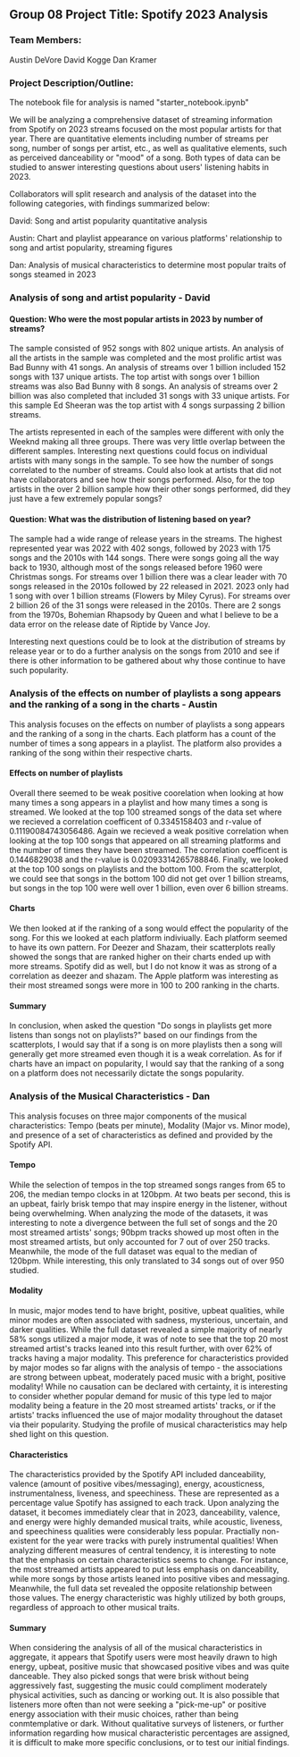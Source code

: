 ## Group 08 Project Title:    Spotify 2023 Analysis

### Team Members:

Austin DeVore
David Kogge
Dan Kramer

### Project Description/Outline:

The notebook file for analysis is named "starter_notebook.ipynb"

We will be analyzing a comprehensive dataset of streaming information from Spotify on 2023 streams focused on the most popular artists for that year. There are quantitative elements including number of streams per song, number of songs per artist, etc., as well as qualitative elements, such as perceived danceability or "mood" of a song. Both types of data can be studied to answer interesting questions about users' listening habits in 2023.

Collaborators will split research and analysis of the dataset into the following categories, with findings summarized below:

David: Song and artist popularity quantitative analysis

Austin: Chart and playlist appearance on various platforms' relationship to song and artist popularity, streaming figures

Dan: Analysis of musical characteristics to determine most popular traits of songs steamed in 2023

### Analysis of song and artist popularity - David

#### Question: Who were the most popular artists in 2023 by number of streams?

The sample consisted of 952 songs with 802 unique artists.  An analysis of all the artists in the sample was completed and the most prolific artist was Bad Bunny with 41 songs.  An analysis of streams over 1 billion included 152 songs with 137 unique artists. The top artist with songs over 1 billion streams was also Bad Bunny with 8 songs. An analysis of streams over 2 billion was also completed that included 31 songs with 33 unique artists. For this sample Ed Sheeran was the top artist with 4 songs surpassing 2 billion streams.

The artists represented in each of the samples were different with only the Weeknd making all three groups.  There was very little overlap between the different samples.  Interesting next questions could focus on individual artists with many songs in the sample. To see how the number of songs correlated to the number of streams.  Could also look at artists that did not have collaborators and see how their songs performed.  Also, for the top artists in the over 2 billion sample how their other songs performed, did they just have a few extremely popular songs?  

#### Question: What was the distribution of listening based on year?

The sample had a wide range of release years in the streams.  The highest represented year was 2022 with 402 songs, followed by 2023 with 175 songs and the 2010s with 144 songs.  There were songs going all the way back to 1930, although most of the songs released before 1960 were Christmas songs.  For streams over 1 billion there was a clear leader with 70 songs released in the 2010s followed by 22 released in 2021.  2023 only had 1 song with over 1 billion streams (Flowers by Miley Cyrus).  For streams over 2 billion 26 of the 31 songs were released in the 2010s.  There are 2 songs from the 1970s, Bohemian Rhapsody by Queen and what I believe to be a data error on the release date of Riptide by Vance Joy.  

Interesting next questions could be to look at the distribution of streams by release year or to do a further analysis on the songs from 2010 and see if there is other information to be gathered about why those continue to have such popularity.

### Analysis of the effects on number of playlists a song appears and the ranking of a song in the charts - Austin

This analysis focuses on the effects on number of playlists a song appears and the ranking of a song in the charts.  Each platform has a count of the number of times a song appears in a playlist.  The platform also provides a ranking of the song within their respective charts. 

#### Effects on number of playlists

Overall there seemed to be weak positive coorelation when looking at how many times a song appears in a playlist and how many times a song is streamed.  We looked at the top 100 streamed songs of the data set where we recieved a correlation coefficent of 0.3345158403 and r-value of 0.11190084743056486.  Again we recieved a weak positive correlation when looking at the top 100 songs that appeared on all streaming platforms and the number of times they have been streamed.  The correlation coefficent is 0.1446829038 and the r-value is 0.02093314265788846.  Finally, we looked at the top 100 songs on playlists and the bottom 100.  From the scatterplot, we could see that songs in the bottom 100 did not get over 1 billion streams, but songs in the top 100 were well over 1 billion, even over 6 billion streams. 

#### Charts

We then looked at if the ranking of a song would effect the popularity of the song.  For this we looked at each platform indiviually.  Each platform seemed to have its own pattern.  For Deezer and Shazam, their scatterplots really showed the songs that are ranked higher on their charts ended up with more streams.  Spotify did as well, but I do not know it was as strong of a correlation as deezer and shazam.  The Apple platform was interesting as their most streamed songs were more in 100 to 200 ranking in the charts.  

#### Summary

In conclusion, when asked the question "Do songs in playlists get more listens than songs not on playlists?" based on our findings from the scatterplots, I would say that if a song is on more playlists then a song will generally get more streamed even though it is a weak correlation. As for if charts have an impact on popularity, I would say that the ranking of a song on a platform does not necessarily dictate the songs popularity.  

### Analysis of the Musical Characteristics - Dan

This analysis focuses on three major components of the musical characteristics: Tempo (beats per minute), Modality (Major vs. Minor mode), and presence of a set of characteristics as defined and provided by the Spotify API. 

#### Tempo

While the selection of tempos in the top streamed songs ranges from 65 to 206, the median tempo clocks in at 120bpm. At two beats per second, this is an upbeat, fairly brisk tempo that may inspire energy in the listener, without being overwhelming. When analyzing the mode of the datasets, it was interesting to note a divergence between the full set of songs and the 20 most streamed artists' songs; 90bpm tracks showed up most often in the most streamed artists, but only accounted for 7 out of over 250 tracks. Meanwhile, the mode of the full dataset was equal to the median of 120bpm. While interesting, this only translated to 34 songs out of over 950 studied.

#### Modality

In music, major modes tend to have bright, positive, upbeat qualities, while minor modes are often associated with sadness, mysterious, uncertain, and darker qualities. While the full dataset revealed a simple majority of nearly 58% songs utilized a major mode, it was of note to see that the top 20 most streamed artist's tracks leaned into this result further, with over 62% of tracks having a major modality. This preference for characteristics provided by major modes so far aligns with the analysis of tempo - the associations are strong between upbeat, moderately paced music with a bright, positive modality! While no causation can be declared with certainty, it is interesting to consider whether popular demand for music of this type led to major modality being a feature in the 20 most streamed artists' tracks, or if the artists' tracks influenced the use of major modality throughout the dataset via their popularity. Studying the profile of musical characteristics may help shed light on this question.

#### Characteristics

The characteristics provided by the Spotify API included danceability, valence (amount of positive vibes/messaging), energy, acousticness, instrumentalness, liveness, and speechiness. These are represented as a percentage value Spotify has assigned to each track. Upon analyzing the dataset, it becomes immediately clear that in 2023, danceability, valence, and energy were highly demanded musical traits, while acoustic, liveness, and speechiness qualities were considerably less popular. Practially non-existent for the year were tracks with purely instrumental qualities! When analyzing different measures of central tendency, it is interesting to note that the emphasis on certain characteristics seems to change. For instance, the most streamed artists appeared to put less emphasis on danceability, while more songs by those artists leaned into positive vibes and messaging. Meanwhile, the full data set revealed the opposite relationship between those values. The energy characteristic was highly utilized by both groups, regardless of approach to other musical traits.

#### Summary

When considering the analysis of all of the musical characteristics in aggregate, it appears that Spotify users were most heavily drawn to high energy, upbeat, positive music that showcased positive vibes and was quite danceable. They also picked songs that were brisk without being aggressively fast, suggesting the music could compliment moderately physical activities, such as dancing or working out. It is also possible that listeners more often than not were seeking a "pick-me-up" or positive energy association with their music choices, rather than being conmtemplative or dark. Without qualitative surveys of listeners, or further information regarding how musical characteristic percentages are assigned, it is difficult to make more specific conclusions, or to test our initial findings. 

